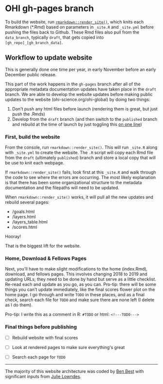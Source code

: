 # OHI gh-pages branch


To build the website, run [`rmarkdown::render_site()`](http://rmarkdown.rstudio.com/rmarkdown_websites.html), which knits each Rmarkdown (*.Rmd) based on parameters in `_site.R` and `_site.yml` before pushing the files back to Github. These Rmd files also pull from the `data_branch`, typically `draft`, that gets copied into `[gh_repo]_[gh_branch_data]`. 

## Workflow to update website
This is generally done one time per year, in early November before an early December public release. 

This part of the work happens in the `gh-pages` branch after all of the appropriate metadata documentation updates have taken place in the `draft` branch. We are able to develop the website updates before making public updates to the website (ohi-science.org/ohi-global) by doing two things: 

1. Don't push any html files before launch (rendering them is great, but just push the .Rmds)
2. Develop from the `draft` branch (and then switch to the `published` branch and rebuild at the time of launch by just toggling this [on one line](https://github.com/OHI-Science/ohi-global/blob/d183f80397d38c8b3b06a33f99bd59474a6c38d1/_site.R#L19))

### First, build the website

From the console, run `rmarkdown::render_site()`. This will run `_site.R` along with `_site.yml` to create the website. The `.R` script will copy each Rmd file from the `draft` (ultimately `published`) branch and store a local copy that will be use to knit each webpage. 

If `rmarkdown::render_site()` fails, look first at this `_site.R` and walk through the code to see where the errors are occurring. The most likely explanation is that there has been some organizational structure to the metadata documentation and the filepaths will need to be updated. 

When `rmarkdown::render_site()` works, it will pull all the new updates and rebuild several pages: 

- /goals.html
- /layers.html
- /layers_table.html
- /scores.html

Hooray! 

That is the biggest lift for the website. 

### Home, Download & Fellows Pages

Next, you'll have to make slight modifications to the home (index.Rmd), download, and fellows pages. This involves changing 2018 to 2019 and updating URLs; they need to be done by hand but serve as a little checklist. Re-read each and update as you go, as you can. Pro-tip: there will be some things you can't update immediately, like the final scores flower plot on the home page. I go through and write `TODO` in these places, and as a final check, search each file for `TODO` and make sure there are none left (I delete as I do them).

Pro-tip: I write this as a comment in R: `#TODO` or html: `<!---TODO--->`



### Final things before publishing

- [ ] Rebuild website with final scores
- [ ] Look at rendered pages to make sure everything's great
- [ ] Search each page for `TODO`


---

The majority of this website architecture was coded by [Ben Best](https://github.com/bbest) with significant inputs from [Julie Lowndes](https://github.com/jules32).

